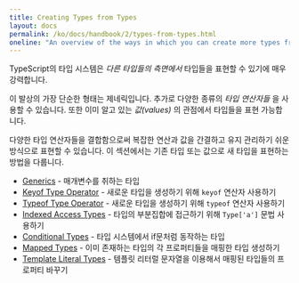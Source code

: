 ```yaml
---
title: Creating Types from Types
layout: docs
permalink: /ko/docs/handbook/2/types-from-types.html
oneline: "An overview of the ways in which you can create more types from existing types."
---
```


TypeScript의 타입 시스템은 _다른 타입들의 측면에서_ 타입들을 표현할 수 있기에 매우 강력합니다.

이 발상의 가장 단순한 형태는 제네릭입니다. 추가로 다양한 종류의 _타입 연산자들_ 을 사용할 수 있습니다. 또한 이미 알고 있는 _값(values)_ 의 관점에서 타입들을 표현 가능합니다.

다양한 타입 연산자들을 결합함으로써 복잡한 연산과 값을 간결하고 유지 관리하기 쉬운 방식으로 표현할 수 있습니다. 이 섹션에서는 기존 타입 또는 값으로 새 타입을 표현하는 방법을 다룹니다.

- [Generics](/docs/handbook/2/generics.html) - 매개변수를 취하는 타입
- [Keyof Type Operator](/docs/handbook/2/keyof-types.html) - 새로운 타입을 생성하기 위해 `keyof` 연산자 사용하기
- [Typeof Type Operator](/docs/handbook/2/typeof-types.html) - 새로운 타입을 생성하기 위해 `typeof` 연산자 사용하기
- [Indexed Access Types](/docs/handbook/2/indexed-access-types.html) - 타입의 부분집합에 접근하기 위해 `Type['a']` 문법 사용하기
- [Conditional Types](/docs/handbook/2/conditional-types.html) - 타입 시스템에서 if문처럼 동작하는 타입
- [Mapped Types](/docs/handbook/2/mapped-types.html) - 이미 존재하는 타입의 각 프로퍼티들을 매핑한 타입 생성하기
- [Template Literal Types](/docs/handbook/2/template-literal-types.html) - 템플릿 리터럴 문자열을 이용해서 매핑된 타입들의 프로퍼티 바꾸기
